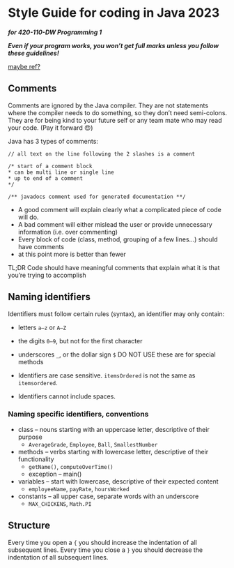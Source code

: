 # Style Guide for coding in Java 2023
**_for 420-110-DW Programming 1_** 

**_Even if your program works, you won’t get full marks unless you follow these guidelines!_**

[maybe ref?](https://google.github.io/styleguide/javaguide.html)
## Comments
Comments are ignored by the Java compiler.  They are not statements where the compiler needs to do something, so they don’t need semi-colons.
They are for being kind to your future self or any team mate who may read your code.  (Pay it forward 	:heart_eyes:)

Java has 3 types of comments:

`// all text on the line following the 2 slashes is a comment`

```
/* start of a comment block
* can be multi line or single line
* up to end of a comment
*/
```

`/** javadocs comment used for generated documentation **/`

* A good comment will explain clearly what a complicated piece of code will do.
* A bad comment will either mislead the user or provide unnecessary information (i.e. over commenting)
* Every block of code (class, method, grouping of a few lines...) should have comments
* at this point more is better than fewer

TL;DR Code should have meaningful comments that explain what it is that you’re trying to accomplish
## Naming identifiers
Identifiers must follow certain rules (syntax), an identifier may only contain:
* letters `a–z` or `A–Z` 
* the digits `0–9`, but not for the first character
* underscores `_`, or  the dollar sign `$`  DO NOT USE these are for special methods

* Identifiers are case sensitive.  `itemsOrdered` is not the same as `itemsordered`.
* Identifiers cannot include spaces.

### Naming specific identifiers, conventions
* class – nouns starting with an uppercase letter, descriptive of their purpose
  *  `AverageGrade`, `Employee`, `Ball`, `SmallestNumber`
* methods – verbs starting with lowercase letter, descriptive of their functionality
  * `getName()`, `computeOverTime()`
  * exception – main()
* variables – start with lowercase, descriptive of their expected content
  * `employeeName`, `payRate`, `hoursWorked`
* constants – all upper case, separate words with an underscore
  * `MAX_CHICKENS`, `Math.PI`

## Structure
Every time you open a `{` you should increase the indentation of all subsequent lines. Every time you close a `}` you should decrease the indentation of all subsequent lines.
